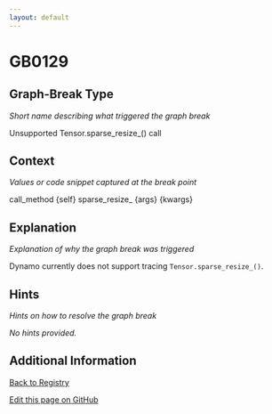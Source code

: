 ```yaml
---
layout: default
---
```

# GB0129

## Graph-Break Type
*Short name describing what triggered the graph break*

Unsupported Tensor.sparse_resize_() call

## Context
*Values or code snippet captured at the break point*

call_method {self} sparse_resize_ {args} {kwargs}

## Explanation
*Explanation of why the graph break was triggered*

Dynamo currently does not support tracing `Tensor.sparse_resize_()`.

## Hints
*Hints on how to resolve the graph break*

*No hints provided.*


## Additional Information

<!-- ADDITIONAL INFORMATION START - Add custom information below this line -->

<!-- ADDITIONAL INFORMATION END -->

[Back to Registry](../index.html)

[Edit this page on GitHub](https://github.com/pytorch-labs/compile-graph-break-site/edit/main/docs/gb/gb0129.md)
